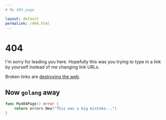 ```yaml
---
# My 404 page 

layout: default
permalink: /404.html
---
```


# 404
I'm sorry for leading you here. Hopefully this was you trying to type in a link by yourself instead of me changing link URLs.

Broken links are [destroying the web](https://jeffhuang.com/designed_to_last/). 

## Now `golang` away
```go
func My404Page() error {
    return errors.New("This was a big mistake...")
}
```
